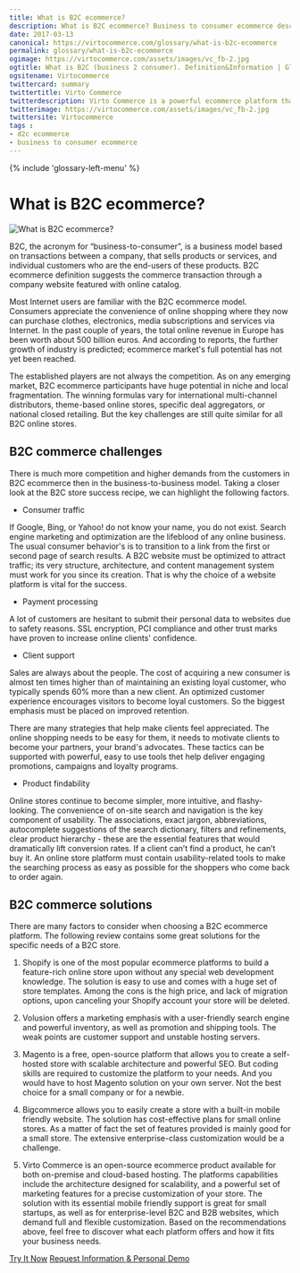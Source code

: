 ```yaml
--- 
title: What is B2C ecommerce?
description: What is B2C ecommerce? Business to consumer ecommerce description
date: 2017-03-13 
canonical: https://virtocommerce.com/glossary/what-is-b2c-ecommerce 
permalink: glossary/what-is-b2c-ecommerce
ogimage: https://virtocommerce.com/assets/images/vc_fb-2.jpg
ogtitle: What is B2C (business 2 consumer). Definition&Information | Glossary Virto Commerce.
ogsitename: Virtocommerce
twittercard: summary
twittertitle: Virto Commerce
twitterdescription: Virto Commerce is a powerful ecommerce platform that includes everything you need to create an online store and sell online. Try it free with Free Community License
twitterimage: https://virtocommerce.com/assets/images/vc_fb-2.jpg
twittersite: Virtocommerce
tags : 
- d2c ecommerce
- business to consumer ecommerce
---
```

<div class="business-features clearfix __responsive">
    {% include 'glossary-left-menu' %}
    <div class="business-cnt">
        <div class="head __cart">
            <h1 class="title">What is B2C ecommerce?</h1>
        </div>
        <img alt="What is B2C ecommerce?" src="assets/images/what-is-b2c-ecommerce.jpg"></img>
        <p class="text">
            B2C, the acronym for “business-to-consumer”, is a business model based on transactions between a company, that sells products
            or services, and individual customers who are the end-users of these products. B2C ecommerce definition suggests
            the commerce transaction through a company website featured with online catalog.
        </p>
        <p class="text">
            Most Internet users are familiar with the B2C ecommerce model. Consumers appreciate the convenience of online shopping where they now can purchase
            clothes, electronics, media subscriptions and services via Internet. In the past couple of years,
            the total online revenue in Europe has been worth about 500 billion euros. And according to reports, the further growth
            of industry is predicted; ecommerce market's full potential has not yet been reached.
        </p>
        <p class="text">
            The established players are not always the competition. As on any emerging market, B2C ecommerce participants have
            huge potential in niche and local fragmentation. The winning formulas vary for international multi-channel distributors,
            theme-based online stores, specific deal aggregators, or national closed retailing. But the key challenges are still quite similar for all B2C
            online stores.
        </p>
        <h2>B2C commerce challenges</h2>
        <p class="text">
            There is much more competition and higher demands from the customers in B2C ecommerce then in the business-to-business model. Taking a closer look
            at the B2C store success recipe, we can highlight the following factors.
        </p>
        <ul>
            <li>Consumer traffic</li>
        </ul>
        <p class="text">
            If Google, Bing, or Yahoo! do not know your name, you do not exist. Search engine marketing and optimization are the lifeblood
            of any online business. The usual consumer behavior's is to transition to a link from the first or second
            page of search results. A B2C website must be optimized to attract traffic; its very structure, architecture, and
            content management system must work for you since its creation. That is why the choice of a website platform is
            vital for the success.
        </p>
        <ul>
            <li> Payment processing </li>
        </ul>
        <p class="text">
            A lot of customers are hesitant to submit their personal data to websites due to safety reasons. SSL encryption, PCI compliance
            and other trust marks have proven to increase online clients' confidence.
        </p>
        <ul>
            <li> Client support</li>
        </ul>
        <p class="text">
            Sales are always about the people. The cost of acquiring a new consumer is almost ten times higher than of maintaining an existing loyal
            customer, who typically spends 60% more than a new client. An optimized customer experience encourages visitors to become
            loyal customers. So the biggest emphasis must be placed on improved retention.
        </p>
        <p class="text">
            There are many strategies that help make clients feel appreciated. The online shopping needs to be easy for them, it needs to motivate clients to become your partners,
            your brand's advocates. These tactics can be supported with powerful, easy to use tools thet help deliver engaging
            promotions, campaigns and loyalty programs.
        </p>
        <ul>
            <li>Product findability</li>
        </ul>
        <p class="text">
            Online stores continue to become simpler, more intuitive, and flashy-looking. The convenience of on-site search and navigation is the key component of usability.
            The associations, exact jargon, abbreviations, autocomplete suggestions of the search dictionary, filters and
            refinements, clear product hierarchy - these are the essential features that would dramatically lift conversion rates. If
            a client can’t find a product, he can’t buy it. An online store platform must contain usability-related
            tools to make the searching process as easy as possible for the shoppers who come back to order again.
        </p>
        <h2>B2C commerce solutions</h2>
        <p class="text">
            There are many factors to consider when choosing a B2C ecommerce platform. The following review contains some great solutions for the specific needs of a B2C store.
        </p>
        <ol class="text">
            <li>
                <p>
                    Shopify is one of the most popular ecommerce platforms to build a feature-rich online store upon without any special
                    web development knowledge. The solution is easy to use and comes with a huge set of store templates. Among the cons
                    is the high price, and lack of migration options, upon canceling your Shopify account your store will be deleted.
                </p>
            </li>
            <li>
                <p>
                    Volusion offers a marketing emphasis with a user-friendly search engine and powerful inventory, as well as promotion
                    and shipping tools. The weak points are customer support and unstable hosting servers.
                </p>
            </li>
            <li>
                <p>
                    Magento is a free, open-source platform that allows you to create a self-hosted store with scalable architecture
                    and powerful SEO. But coding skills are required to customize the platform to your needs. And you would have
                    to host Magento solution on your own server. Not the best choice for a small company or for a newbie.
                </p>
            </li>
            <li>
                <p>
                    Bigcommerce allows you to easily create a store with a built-in mobile friendly website. The solution has cost-effective
                    plans for small online stores. As a matter of fact the set of features provided is mainly good for a small store.
                    The extensive enterprise-class customization would be a challenge.
                </p>
            </li>
            <li>
                <p>
                    Virto Commerce is an open-source ecommerce product available for both on-premise and cloud-based hosting. The
                    platforms capabilities include the architecture designed for scalability, and a powerful set of marketing
                    features for a precise customization of your store. The solution with its essential mobile friendly support is great for small startups, as well as for enterprise-level B2C and B2B websites, which demand full and flexible customization.
                    Based on the recommendations above, feel free to discover what each platform offers and how it fits your
                    business needs.
                </p>
            </li>
        </ol>
        <div class="buttons">
			<a class="button fill" href="/try-now">Try It Now</a>
			<a class="button fill" href="/contact-us">Request Information & Personal Demo</a>
		</div>
    </div>
</div>